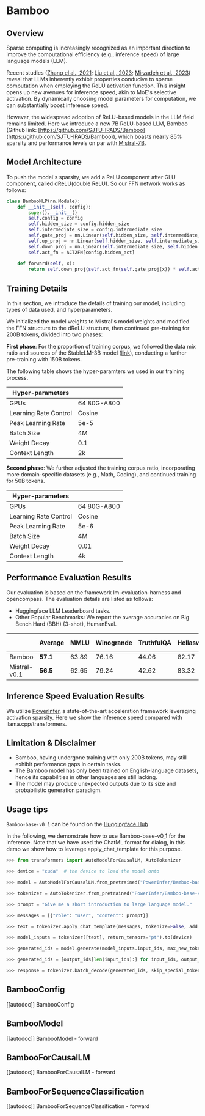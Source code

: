 <!--Copyright 2023 Mistral AI and the HuggingFace Inc. team. All rights reserved.
Copyright 2024 SJTU-IPADS AI and the HuggingFace Inc. team. All rights reserved.

Licensed under the Apache License, Version 2.0 (the "License"); you may not use this file except in compliance with the License.

You may obtain a copy of the License at

http://www.apache.org/licenses/LICENSE-2.0

Unless required by applicable law or agreed to in writing, software distributed under the License is distributed on an "AS IS" BASIS,
WITHOUT WARRANTIES OR CONDITIONS OF ANY KIND, either express or implied. See the License for the specific language governing permissions and limitations under the License.

⚠️ Note that this file is in Markdown but contain specific syntax for our doc-builder (similar to MDX) that may not be
rendered properly in your Markdown viewer.

-->

# Bamboo

## Overview

Sparse computing is increasingly recognized as an important direction to improve the computational efficiency (e.g., inference speed) of large language models (LLM).

Recent studies ([Zhang el al., 2021](https://arxiv.org/abs/2110.01786); [Liu et al., 2023](https://openreview.net/pdf?id=wIPIhHd00i); [Mirzadeh et al., 2023](https://arxiv.org/abs/2310.04564)) reveal that LLMs inherently exhibit properties conducive to sparse computation when employing the ReLU activation function.
This insight opens up new avenues for inference speed, akin to MoE's selective activation.
By dynamically choosing model parameters for computation, we can substantially boost inference speed.

However, the widespread adoption of ReLU-based models in the LLM field remains limited.
Here we introduce a new 7B ReLU-based LLM, Bamboo (Github link: [https://github.com/SJTU-IPADS/Bamboo](https://github.com/SJTU-IPADS/Bamboo)),
which boasts nearly 85% sparsity and performance levels on par with [Mistral-7B](https://huggingface.co/mistralai/Mistral-7B-v0.1).

## Model Architecture

To push the model's sparsity, we add a ReLU component after GLU component, called dReLU(double ReLU). So our FFN network works as follows:

```Python
class BambooMLP(nn.Module):                                                                                                                   
    def __init__(self, config):                                                                                                                
        super().__init__()                                                                                                                     
        self.config = config                                                                                                                   
        self.hidden_size = config.hidden_size                                                                                                  
        self.intermediate_size = config.intermediate_size                                                                                      
        self.gate_proj = nn.Linear(self.hidden_size, self.intermediate_size, bias=False)                                                       
        self.up_proj = nn.Linear(self.hidden_size, self.intermediate_size, bias=False)                                                         
        self.down_proj = nn.Linear(self.intermediate_size, self.hidden_size, bias=False)                                                       
        self.act_fn = ACT2FN[config.hidden_act]                                                                                                
                                                                                                                                               
    def forward(self, x):                                                                                                                      
        return self.down_proj(self.act_fn(self.gate_proj(x)) * self.act_fn(self.up_proj(x)))
```

## Training Details

In this section, we introduce the details of training our model, including types of data used, and hyperparameters.

We initialized the model weights to Mistral's model weights and modified the FFN structure to the dReLU structure, then continued pre-training for 200B tokens, divided into two phases:

**First phase**: For the proportion of training corpus, we followed the data mix ratio and sources of the StableLM-3B model ([link](https://stability.wandb.io/stability-llm/stable-lm/reports/StableLM-3B-4E1T--VmlldzoyMjU4?accessToken=u3zujipenkx5g7rtcj9qojjgxpconyjktjkli2po09nffrffdhhchq045vp0wyfo)), conducting a further pre-training with 150B tokens.

The following table shows the hyper-paramters we used in our training process.

| Hyper-parameters      |             |
| --------------------- | ----------- |
| GPUs                  | 64 80G-A800 |
| Learning Rate Control | Cosine      |
| Peak Learning Rate    | 5e-5        |
| Batch Size            | 4M          |
| Weight Decay          | 0.1         |
| Context Length        | 2k          |

**Second phase**: We further adjusted the training corpus ratio, incorporating more domain-specific datasets (e.g., Math, Coding), and continued training for 50B tokens.

| Hyper-parameters      |             |
| --------------------- | ----------- |
| GPUs                  | 64 80G-A800 |
| Learning Rate Control | Cosine      |
| Peak Learning Rate    | 5e-6        |
| Batch Size            | 4M          |
| Weight Decay          | 0.01        |
| Context Length        | 4k          |

## Performance Evaluation Results

Our evaluation is based on the framework lm-evaluation-harness and opencompass. The evaluation details are listed as follows:

- Huggingface LLM Leaderboard tasks.
- Other Popular Benchmarks: We report the average accuracies on Big Bench Hard (BBH) (3-shot), HumanEval.

|        | Average | MMLU   | Winogrande | TruthfulQA | Hellaswag | GSM8K  | Arc-C  | HumanEval | BBH  | 
| ------- | ------ | ---------- | ---------- | --------- | ------ | ------ | --------- | ---- | ------- |
| Bamboo  | **57.1**  | 63.89 | 76.16     | 44.06     | 82.17    | 52.84 | 62.20 | 25.6     |  50.35    |
| Mistral-v0.1 | **56.5** | 62.65 | 79.24     | 42.62     | 83.32    | 40.18 | 61.43 | 26.21    |   56.35   | 

## Inference Speed Evaluation Results

We utilize [PowerInfer](https://github.com/SJTU-IPADS/PowerInfer), a state-of-the-art acceleration framework leveraging activation sparsity.
Here we show the inference speed compared with llama.cpp/transformers.

## Limitation & Disclaimer

- Bamboo, having undergone training with only 200B tokens, may still exhibit performance gaps in certain tasks. 
- The Bamboo model has only been trained on English-language datasets, hence its capabilities in other languages are still lacking.
- The model may produce unexpected outputs due to its size and probabilistic generation paradigm. 

## Usage tips
`Bamboo-base-v0_1` can be found on the [Huggingface Hub]("https://huggingface.co/PowerInfer")

In the following, we demonstrate how to use Bamboo-base-v0_1 for the inference. Note that we have used the ChatML format for dialog, in this demo we show how to leverage apply_chat_template for this purpose.

```python
>>> from transformers import AutoModelForCausalLM, AutoTokenizer

>>> device = "cuda"  # the device to load the model onto

>>> model = AutoModelForCausalLM.from_pretrained("PowerInfer/Bamboo-base-v0_1", torch_dtype="auto", device_map="auto")

>>> tokenizer = AutoTokenizer.from_pretrained("PowerInfer/Bamboo-base-v0_1")

>>> prompt = "Give me a short introduction to large language model."

>>> messages = [{"role": "user", "content": prompt}]

>>> text = tokenizer.apply_chat_template(messages, tokenize=False, add_generation_prompt=True)

>>> model_inputs = tokenizer([text], return_tensors="pt").to(device)

>>> generated_ids = model.generate(model_inputs.input_ids, max_new_tokens=512, do_sample=False)

>>> generated_ids = [output_ids[len(input_ids):] for input_ids, output_ids in zip(model_inputs.input_ids, generated_ids)]

>>> response = tokenizer.batch_decode(generated_ids, skip_special_tokens=True)[0]
```

## BambooConfig

[[autodoc]] BambooConfig

## BambooModel

[[autodoc]] BambooModel
    - forward

## BambooForCausalLM

[[autodoc]] BambooForCausalLM
    - forward

## BambooForSequenceClassification

[[autodoc]] BambooForSequenceClassification
    - forward
